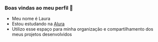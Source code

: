 ### Boas vindas ao meu perfil 💙

- Meu nome é Laura
- Estou estudando na [Alura](https://www.alura.com.br)
- Utilizo esse espaço para minha organização e compartilhamento dos meus projetos desenvolvidos
